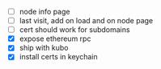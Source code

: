 
- [ ] node info page
- [ ] last visit, add on load and on node page
- [ ] cert should work for subdomains
- [x] expose ethereum rpc
- [x] ship with kubo
- [x] install certs in keychain